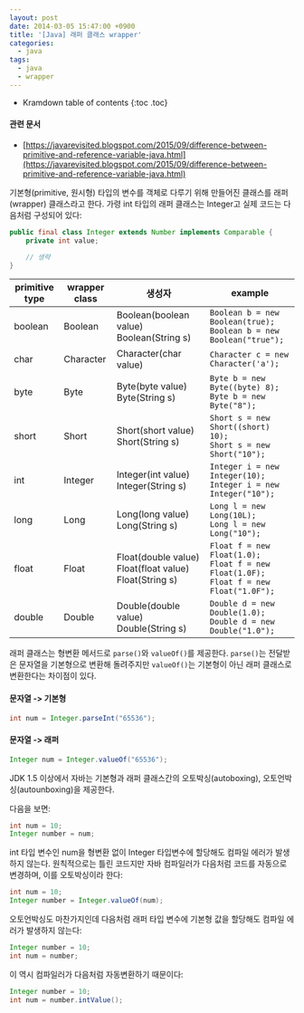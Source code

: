 ```yaml
---
layout: post
date: 2014-03-05 15:47:00 +0900
title: '[Java] 래퍼 클래스 wrapper'
categories:
  - java
tags:
  - java
  - wrapper
---
```


* Kramdown table of contents
{:toc .toc}

#### 관련 문서

- [https://javarevisited.blogspot.com/2015/09/difference-between-primitive-and-reference-variable-java.html](https://javarevisited.blogspot.com/2015/09/difference-between-primitive-and-reference-variable-java.html)

기본형(primitive, 원시형) 타입의 변수를 객체로 다루기 위해 만들어진 클래스를 래퍼(wrapper) 클래스라고 한다. 가령 int 타입의 래퍼 클래스는 Integer고 실제 코드는 다음처럼 구성되어 있다:

```java
public final class Integer extends Number implements Comparable {
    private int value;

    // 생략
}
```

| primitive type | wrapper class | 생성자 | example |
|----------------|---------------|---------------------------------------------------------|------------------------------------------------------------------------------------|
| boolean | Boolean |  Boolean(boolean value) Boolean(String s) |  `Boolean b = new Boolean(true);`<br>`Boolean b = new Boolean("true");` |
| char | Character |  Character(char value) |  `Character c = new Character('a');`   |
| byte | Byte |  Byte(byte value) Byte(String s) |  `Byte b = new Byte((byte) 8);`<br>`Byte b = new Byte("8");` |
| short | Short |  Short(short value) Short(String s) |  `Short s = new Short((short) 10);`<br>`Short s = new Short("10");`  |
| int | Integer |  Integer(int value) Integer(String s) |  `Integer i = new Integer(10);`<br>`Integer i = new Integer("10");` |
| long | Long |  Long(long value) Long(String s) |  `Long l = new Long(10L);`<br>`Long l = new Long("10");` |
| float | Float |  Float(double value) Float(float value) Float(String s) |  `Float f = new Float(1.0);`<br>`Float f = new Float(1.0F);`<br>`Float f = new Float("1.0F");` |
| double | Double |  Double(double value) Double(String s) |  `Double d = new Double(1.0);`<br>`Double d = new Double("1.0");` |

래퍼 클래스는 형변환 메서드로 `parse()`와 `valueOf()`를 제공한다. `parse()`는 전달받은 문자열을 기본형으로 변환해 돌려주지만 `valueOf()`는 기본형이 아닌 래퍼 클래스로 변환한다는 차이점이 있다.

#### 문자열 -> 기본형

```java
int num = Integer.parseInt("65536");
```

#### 문자열 -> 래퍼

```java
Integer num = Integer.valueOf("65536");
```

JDK 1.5 이상에서 자바는 기본형과 래퍼 클래스간의 오토박싱(autoboxing), 오토언박싱(autounboxing)을 제공한다.

다음을 보면:

```java
int num = 10;
Integer number = num;
```

int 타입 변수인 num을 형변환 없이 Integer 타입변수에 할당해도 컴파일 에러가 발생하지 않는다. 원칙적으로는 틀린 코드지만 자바 컴파일러가 다음처럼 코드를 자동으로 변경하며, 이를 오토박싱이라 한다:

```java
int num = 10;
Integer number = Integer.valueOf(num);
```

오토언박싱도 마찬가지인데 다음처럼 래퍼 타입 변수에 기본형 값을 할당해도 컴파일 에러가 발생하지 않는다:

```java
Integer number = 10;
int num = number;
```

이 역시 컴파일러가 다음처럼 자동변환하기 때문이다:

```java
Integer number = 10;
int num = number.intValue();
```
